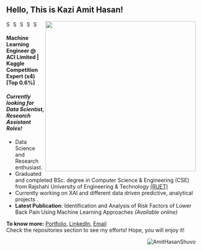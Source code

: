 ## Hello, This is Kazi Amit Hasan!

[<img align="right" width="400" src="https://github-readme-stats.vercel.app/api?username=AmitHasanShuvo&show_icons=true"/>](https://github.com/AmitHasanShuvo/)




<a href="https://www.linkedin.com/in/kazi-amit-hasan/">
  <img align="left" alt="Shuvo's Linkdein" width="15px" src="https://cdn.jsdelivr.net/npm/simple-icons@v3/icons/linkedin.svg" />
</a>
<a href="https://github.com/AmitHasanShuvo">
  <img align="left" alt="Shuvo's Github" width="15px" src="https://cdn.jsdelivr.net/npm/simple-icons@v3/icons/github.svg" />
</a>
<a href="https://www.youtube.com/channel/UCES_2FWYQbgyikzxCQ_oOVQ?view_as=subscriber">
  <img align="left" alt="Shuvo's YouTube" width="15px" src="https://cdn.jsdelivr.net/npm/simple-icons@3.2.0/icons/youtube.svg" />
</a>

<a href="https://www.kaggle.com/amithasanshuvo">
  <img align="left" alt="Shuvo's Kaggle" width="15px" src="https://cdn.jsdelivr.net/npm/simple-icons@3.1.0/icons/kaggle.svg" />
</a>
<a href="https://www.researchgate.net/profile/Kazi_Amit_Hasan">
  <img align="left" alt="Shuvo's Kaggle" width="15px" src="https://cdn.jsdelivr.net/npm/simple-icons@3.2.0/icons/researchgate.svg" />
</a>
<br />



#### Machine Learning Engineer @ ACI Limited | Kaggle Competition Expert (x4) [Top 0.6%] 
#### *Currently looking for Data Scientist, Research Assistant Roles!*
- Data Science and Research enthusiast.
- Graduated and completed BSc. degree in Computer Science & Engineering (CSE) from Rajshahi University of Engineering & Technology [(RUET)](https://www.ruet.ac.bd/)
- Currently working on XAI and different data driven predictive, analytical projects .
- **Latest Publication**: Identification and Analysis of Risk Factors of Lower Back Pain Using Machine Learning Approaches *(Available online)*

**To know more:**  [Portfolio](https://amithasanshuvo.github.io/), [LinkedIn](https://www.linkedin.com/in/kazi-amit-hasan/), [Email](mailto:kaziamithasan89@gmail.com)
<br/>
Check the repositories section to see my efforts! Hope, you will enjoy it!
<br/>
<p><img align='right' src="https://komarev.com/ghpvc/?username=AmitHasanShuvo" alt="AmitHasanShuvo" /> </p>
